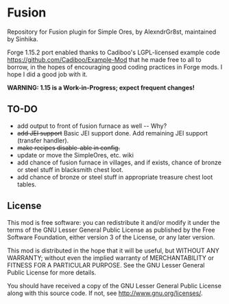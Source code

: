 # Fusion

Repository for Fusion plugin for Simple Ores, by AlexndrGr8st, maintained by Sinhika.

Forge 1.15.2 port enabled thanks to Cadiboo's LGPL-licensed example code https://github.com/Cadiboo/Example-Mod that he made free to all to borrow, in the hopes of encouraging good coding practices in Forge mods. I hope I did a good job with it.

**WARNING: 1.15 is a Work-in-Progress; expect frequent changes!**

TO-DO
-----
* add output to front of fusion furnace as well -- Why?
* <s>add JEI support</s>  Basic JEI support done. Add remaining JEI support (transfer handler).
* <s>make recipes disable-able in config.</s>
* update or move the SimpleOres, etc. wiki
* add chance of fusion furnace in villages, and if exists, chance of bronze or steel stuff in blacksmith chest loot.
* add chance of bronze or steel stuff in appropriate treasure chest loot tables.

License
-------

This mod is free software: you can redistribute it and/or modify it under the
terms of the GNU Lesser General Public License as published by the Free
Software Foundation, either version 3 of the License, or any later version.

This mod is distributed in the hope that it will be useful, but WITHOUT ANY
WARRANTY; without even the implied warranty of MERCHANTABILITY or FITNESS FOR A
PARTICULAR PURPOSE.  See the GNU Lesser General Public License for more
details.

You should have received a copy of the GNU Lesser General Public License along
with this source code.  If not, see <http://www.gnu.org/licenses/>.
